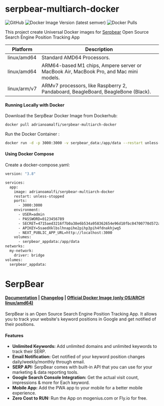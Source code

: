 # serpbear-multiarch-docker

![GitHub](https://img.shields.io/github/license/adrianoamalfi/serpbear-multiarch-docker) ![Docker Image Version (latest semver)](https://img.shields.io/docker/v/adrianoamalfi/serpbear-multiarch-docker) ![Docker Pulls](https://img.shields.io/docker/pulls/adrianoamalfi/serpbear-multiarch-docker)

This project create Universal Docker images for [Serpbear](https://github.com/towfiqi/serpbear/) Open Source Search Engine Position Tracking App

| Platform        | Description                                                           |
|-------------------|-----------------------------------------------------------------------|
| linux/amd64        | Standard AMD64 Processors. |
| linux/amd64  | ARM64-based M1 chips, Ampere server or MacBook Air, MacBook Pro, and Mac mini models.     |
| linux/arm/v7    | ARMv7 processors, like Raspberry 2, Pandaboard, BeagleBoard, BeagleBone (Black). |


#### Running Locally with Docker

Download the SerpBear Docker Image from Dockerhub:
```sh
docker pull adrianoamalfi/serpbear-multiarch-docker
```

Run the Docker Container :
```sh
docker run -d -p 3000:3000 -v serpbear_data:/app/data --restart unless-stopped -e NEXT_PUBLIC_APP_URL='http://localhost:3000' -e USER='admin' -e PASSWORD='0123456789' -e SECRET='4715aed3216f7b0a38e6b534a958362654e96d10fbc04700770d572af3dce43625dd' -e APIKEY='5saedXklbslhnapihe2pihp3pih4fdnakhjwq5' --name serpbear adrianoamalfi/serpbear-multiarch-docker
```

#### Using Docker Compose

Create a docker-compose.yaml:
```sh
version: "3.8"

services:
  app:
    image: adrianoamalfi/serpbear-multiarch-docker
    restart: unless-stopped
    ports:
      - 3000:3000
    environment:
      - USER=admin
      - PASSWORD=0123456789
      - SECRET=4715aed3216f7b0a38e6b534a958362654e96d10fbc04700770d572af3dce43625dd
      - APIKEY=5saedXklbslhnapihe2pihp3pih4fdnakhjwq5
      - NEXT_PUBLIC_APP_URL=http://localhost:3000
    volumes:
      - serpbear_appdata:/app/data
networks:
  my-network:
    driver: bridge
volumes:
  serpbear_appdata:
```





# SerpBear
#### [Documentation](https://docs.serpbear.com/) | [Changelog](https://github.com/towfiqi/serpbear/blob/main/CHANGELOG.md) | [Official Docker Image (only OS/ARCH linux/amd64)](https://hub.docker.com/r/towfiqi/serpbear)

SerpBear is an Open Source Search Engine Position Tracking App. It allows you to track your website's keyword positions in Google and get notified of their positions.

#### Features
-   **Unlimited Keywords:** Add unlimited domains and unlimited keywords to track their SERP.
-   **Email Notification:** Get notified of your keyword position changes daily/weekly/monthly through email.
-   **SERP API:** SerpBear comes with built-in API that you can use for your marketing & data reporting tools.
-   **Google Search Console Integration:** Get the actual visit count, impressions & more for Each keyword. 
-   **Mobile App:** Add the PWA app to your mobile for a better mobile experience. 
-   **Zero Cost to RUN:** Run the App on mogenius.com or Fly.io for free.

